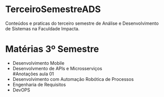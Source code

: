 # TerceiroSemestreADS
Conteúdos e praticas do terceiro semestre de Análise e Desenvolvimento de Sistemas na Faculdade Impacta.
<h1> Matérias 3º Semestre </h1>
<ul> 
  <li>Desenvolvimento Mobile</li>
  <li>Desenvolvmento de APIs e Microsserviços</li>
  #Anotações aula 01
  
  <li>Desenvolvimento com Automação Robótica de Processos</li>
  <li>Engenharia de Requisitos </li>
  <li>DevOPS</li>








</ul>
